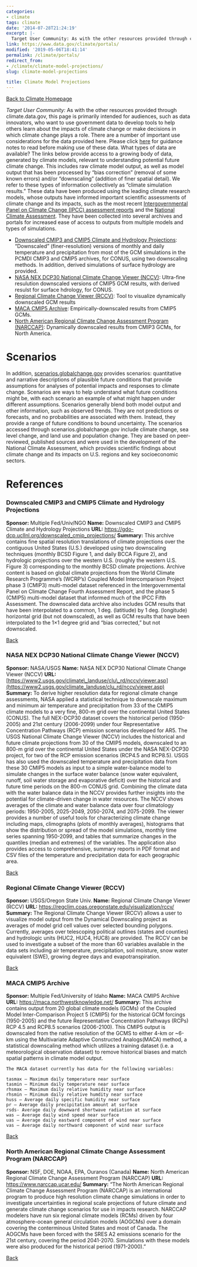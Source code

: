 ```yaml
---
categories:
- climate
tags: climate
date: '2014-07-28T21:24:19'
excerpt: |-
  Target User Community: As with the other resources provided through climate.data.gov, this page is primarily intended for audiences, such as data innovators, who want to use government data to develop tools to help others learn …
link: https://www.data.gov/climate/portals/
modified: '2019-05-06T18:41:14'
permalink: /climate/portals/
redirect_from:
- /climate/climate-model-projections/
slug: climate-model-projections

title: Climate Model Projections
---
```


<div id="begin"></div>

[Back to Climate Homepage](/climate/)

_Target User Community:_ As with the other resources provided through climate.data.gov, this page is primarily intended for audiences, such as data innovators, who want to use government data to develop tools to help others learn about the impacts of climate change or make decisions in which climate change plays a role. There are a number of important use considerations for the data provided here. Please click [here](../climate-model-projections-guidance-notes/) for guidance notes to read before making use of these data. What types of data are available? The links below provide access to a growing body of data, generated by climate models, relevant to understanding potential future climate change. This includes raw climate model output, as well as model output that has been processed by “bias correction” (removal of some known errors) and/or “downscaling” (addition of finer spatial detail). We refer to these types of information collectively as “climate simulation results.” These data have been produced using the leading climate research models, whose outputs have informed important scientific assessments of climate change and its impacts, such as the most recent [Intergovernmental Panel on Climate Change (IPCC) assessment reports](https://www.ipcc.ch/) and the [National Climate Assessment](https://nca2014.globalchange.gov). They have been collected into several archives and portals for increased ease of access to outputs from multiple models and types of simulations.

* [Downscaled CMIP3 and CMIP5 Climate and Hydrology Projections](#downscaled-cmip3-and-cmip5-climate-and-hydrology-projections): “Downscaled” (finer-resolution) versions of monthly and daily temperature and precipitation from most of the GCM simulations in the PCMDI CMIP3 and CMIP5 archives, for CONUS, using two downscaling methods. In addition, derived simulations of surface hydrology are provided.
* [NASA NEX DCP30 National Climate Change Viewer (NCCV)](#nasa-nex-dcp30-national-climate-change-viewer-(nccv)): Ultra-fine resulution downscaled versions of CMIP5 GCM results, with derived resulst for surface hdrology, for CONUS.
* [Regional Climate Change Viewer (RCCV)](#regional-climate-change-viewer-(rccv)): Tool to visualize dynamically downscaled GCM results
* [MACA CMIP5 Archive](#maca-cmip5-archive): Empirically-downscaled results from CMIP5 GCMs.
* [North American Regional Climate Change Assessment Program (NARCCAP)](#north-american-regional-climate-change-assessment-program-(narccap)): Dynamically downscaled results from CMIP3 GCMs, for North America.

Scenarios
=========

In addition, [scenarios.globalchange.gov](https://scenarios.globalchange.gov) provides scenarios: quantitative and narrative descriptions of plausible future conditions that provide assumptions for analyses of potential impacts and responses to climate change. Scenarios are ways to help understand what future conditions might be, with each scenario an example of what might happen under different assumptions. Scenarios generally blend both model output and other information, such as observed trends. They are not predictions or forecasts, and no probabilities are associated with them. Instead, they provide a range of future conditions to bound uncertainty. The scenarios accessed through scenarios.globalchange.gov include climate change, sea level change, and land use and population change. They are based on peer-reviewed, published sources and were used in the development of the National Climate Assessment, which provides scientific findings about climate change and its impacts on U.S. regions and key socioeconomic sectors.

References
==========

### Downscaled CMIP3 and CMIP5 Climate and Hydrology Projections
**Sponsor:** Multiple Fed/Univ/NGO
**Name:** Downscaled CMIP3 and CMIP5 Climate and Hydrology Projections
**URL:** https://gdo-dcp.ucllnl.org/downscaled_cmip_projections/
**Summary:**
This archive contains fine spatial resolution translations of climate projections over the contiguous United States (U.S.) developed using two downscaling techniques (monthly BCSD Figure 1, and daily BCCA Figure 2), and hydrologic projections over the western U.S. (roughly the western U.S. Figure 3) corresponding to the monthly BCSD climate projections. Archive content is based on global climate projections from the World Climate Research Programme’s (WCRP’s) Coupled Model Intercomparison Project phase 3 (CMIP3) multi-model dataset referenced in the Intergovernmental Panel on Climate Change Fourth Assessment Report, and the phase 5 (CMIP5) multi-model dataset that informed much of the IPCC Fifth Assessment. The downscaled data archive also includes GCM results that have been interpolated to a common, 1 deg. (latitiude) by 1 deg. (longitude) horizontal grid (but not downscaled), as well as GCM results that have been interpolated to the 1×1 degree grid and “bias corrected,” but not downscaled.

[Back](#begin)

### NASA NEX DCP30 National Climate Change Viewer (NCCV)
**Sponsor:** NASA/USGS
**Name:** NASA NEX DCP30 National Climate Change Viewer (NCCV)
**URL:** [https://www2.usgs.gov/climate\_landuse/clu\_rd/nccv/viewer.asp](https://www2.usgs.gov/climate_landuse/clu_rd/nccv/viewer.asp)
**Summary:**
To derive higher resolution data for regional climate change assessments, NASA applied a statistical technique to downscale maximum and minimum air temperature and precipitation from 33 of the CMIP5 climate models to a very fine, 800-m grid over the continental United States (CONUS). The full NEX-DCP30 dataset covers the historical period (1950-2005) and 21st century (2006-2099) under four Representative Concentration Pathways (RCP) emission scenarios developed for AR5. The USGS National Climate Change Viewer (NCCV) includes the historical and future climate projections from 30 of the CMIP5 models, downscaled to an 800-m grid over the continental United States under the NASA NEX-DCP30 project, for two of the RCP emission scenarios (RCP4.5 and RCP8.5). USGS has also used the downscaled temperature and precipitation data from these 30 CMIP5 models as input to a simple water-balance model to simulate changes in the surface water balance (snow water equivalent, runoff, soil water storage and evaporative deficit) over the historical and future time periods on the 800-m CONUS grid. Combining the climate data with the water balance data in the NCCV provides further insights into the potential for climate-driven change in water resources. The NCCV shows averages of the climate and water balance data over four climatology periods: 1950-2005, 2025-2049, 2050-2074, and 2075-2099. The viewer provides a number of useful tools for characterizing climate change including maps, climographs (plots of monthly averages), histograms that show the distribution or spread of the model simulations, monthly time series spanning 1950-2099, and tables that summarize changes in the quantiles (median and extremes) of the variables. The application also provides access to comprehensive, summary reports in PDF format and CSV files of the temperature and precipitation data for each geographic area.

[Back](#begin)

### Regional Climate Change Viewer (RCCV)
**Sponsor:** USGS/Oregon State Univ.
**Name:** Regional Climate Change Viewer (RCCV)
**URL:** https://regclim.coas.oregonstate.edu/visualization/rccv/
**Summary:**
The Regional Climate Change Viewer (RCCV) allows a user to visualize model output from the Dynamical Downscaling project as averages of model grid cell values over selected bounding polygons. Currently, averages over telescoping political outlines (states and counties) and hydrologic units (HUC2, HUC4, HUC8) are provided. The RCCV can be used to investigate a subset of the more than 60 variables available in the data sets including air temperature, precipitation, soil moisture, snow water equivalent (SWE), growing degree days and evapotranspiration.

[Back](#begin)

### MACA CMIP5 Archive
**Sponsor:** Multiple Fed/University of Idaho
**Name:** MACA CMIP5 Archive
**URL:** https://maca.northwestknowledge.net/
**Summary:**
This archive contains output from 20 global climate models (GCMs) of the Coupled Model Inter-Comparison Project 5 (CMIP5) for the historical GCM forcings (1950-2005) and the future Representative Concentration Pathways (RCPs) RCP 4.5 and RCP8.5 scenarios (2006-2100). This CMIP5 output is downscaled from the native resolution of the GCMS to either 4-km or ~6-km using the Multivariate Adaptive Constructed Analogs(MACA) method, a statistical downscaling method which utilizes a training dataset (i.e. a meteorological observation dataset) to remove historical biases and match spatial patterns in climate model output.

    The MACA dataset currently has data for the following variables:

    tasmax – Maximum daily temperature near surface
    tasmin – Minimum daily temperature near surface
    rhsmax – Maximum daily relative humidity near surface
    rhsmin – Minimum daily relative humdity near surface
    huss – Average daily specific humidity near surface
    pr – Average daily precipitation amount at surface
    rsds- Average daily downward shortwave radiation at surface
    was – Average daily wind speed near surface
    uas – Average daily eastward component of wind near surface
    vas – Average daily northward component of wind near surface

[Back](#begin)

### North American Regional Climate Change Assessment Program (NARCCAP)
**Sponsor:** NSF, DOE, NOAA, EPA, Ouranos (Canada)
**Name:** North American Regional Climate Change Assessment Program (NARCCAP)
**URL:** https://www.narccap.ucar.edu/
**Summary:**
“The North American Regional Climate Change Assessment Program (NARCCAP) is an international program to produce high resolution climate change simulations in order to investigate uncertainties in regional scale projections of future climate and generate climate change scenarios for use in impacts research.
    NARCCAP modelers have run six regional climate models (RCMs) driven by four atmosphere-ocean general circulation models (AOGCMs) over a domain covering the conterminous United States and most of Canada. The AOGCMs have been forced with the SRES A2 emissions scenario for the 21st century, covering the period 2041-2070. Simulations with these models were also produced for the historical period (1971-2000).”

[Back](#begin)
